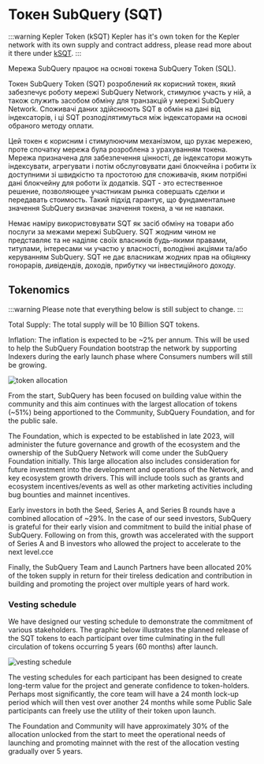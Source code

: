 # Токен SubQuery (SQT)

:::warning Kepler Token (kSQT) Kepler has it's own token for the Kepler network with its own supply and contract address, please read more about it there under [kSQT](./kepler/ksqt.md). :::

Мережа SubQuery працює на основі токена SubQuery Token (SQL).

Токен SubQuery Token (SQT) розроблений як корисний токен, який забезпечує роботу мережі SubQuery Network, стимулює участь у ній, а також служить засобом обміну для транзакцій у мережі SubQuery Network. Споживачі даних здійснюють SQT в обмін на дані від індексаторів, і ці SQT розподілятимуться між індексаторами на основі обраного методу оплати.

Цей токен є корисним і стимулюючим механізмом, що рухає мережею, проте спочатку мережа була розроблена з урахуванням токена. Мережа призначена для забезпечення цінності, де індексатори можуть індексувати, агрегувати і потім обслуговувати дані блокчейна і робити їх доступними зі швидкістю та простотою для споживачів, яким потрібні дані блокчейну для роботи їх додатків. SQT - это естественное решение, позволяющее участникам рынка совершать сделки и передавать стоимость. Такий підхід гарантує, що фундаментальне значення SubQuery визначає значення токена, а чи не навпаки.

Немає наміру використовувати SQT як засіб обміну на товари або послуги за межами мережі SubQuery. SQT жодним чином не представляє та не наділяє своїх власників будь-якими правами, титулами, інтересами чи участю у власності, володінні акціями та/або керуванням SubQuery. SQT не дає власникам жодних прав на обіцянку гонорарів, дивідендів, доходів, прибутку чи інвестиційного доходу.

## Tokenomics

:::warning
Please note that everything below is still subject to change.
:::

Total Supply: The total supply will be 10 Billion SQT tokens.

Inflation: The inflation is expected to be ~2% per annum. This will be used to help the SubQuery Foundation bootstrap the network by supporting Indexers during the early launch phase where Consumers numbers will still be growing.

![token allocation](/assets/img/token_allocation.png)

From the start, SubQuery has been focused on building value within the community and this aim continues with the largest allocation of tokens (~51%) being apportioned to the Community, SubQuery Foundation, and for the public sale.

The Foundation, which is expected to be established in late 2023, will administer the future governance and growth of the ecosystem and the ownership of the SubQuery Network will come under the SubQuery Foundation initially. This large allocation also includes consideration for future investment into the development and operations of the Network, and key ecosystem growth drivers. This will include tools such as grants and ecosystem incentives/events as well as other marketing activities including bug bounties and mainnet incentives.

Early investors in both the Seed, Series A, and Series B rounds have a combined allocation of ~29%. In the case of our seed investors, SubQuery is grateful for their early vision and commitment to build the initial phase of SubQuery. Following on from this, growth was accelerated with the support of Series A and B investors who allowed the project to accelerate to the next level.cce

Finally, the SubQuery Team and Launch Partners have been allocated 20% of the token supply in return for their tireless dedication and contribution in building and promoting the project over multiple years of hard work.

### Vesting schedule

We have designed our vesting schedule to demonstrate the commitment of various stakeholders. The graphic below illustrates the planned release of the SQT tokens to each participant over time culminating in the full circulation of tokens occurring 5 years (60 months) after launch.

![vesting schedule](/assets/img/vesting_schedule.png)

The vesting schedules for each participant has been designed to create long-term value for the project and generate confidence to token-holders. Perhaps most significantly, the core team will have a 24 month lock-up period which will then vest over another 24 months while some Public Sale participants can freely use the utility of their token upon launch.

The Foundation and Community will have approximately 30% of the allocation unlocked from the start to meet the operational needs of launching and promoting mainnet with the rest of the allocation vesting gradually over 5 years.
